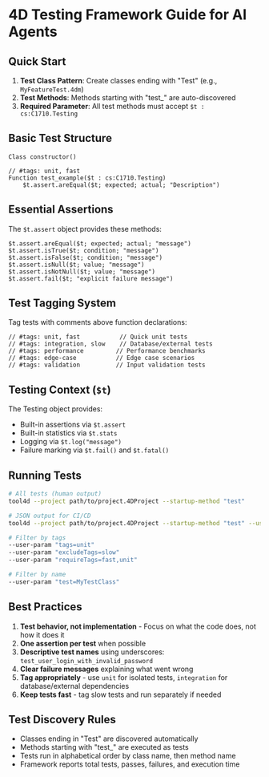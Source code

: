 # 4D Testing Framework Guide for AI Agents

## Quick Start

1. **Test Class Pattern**: Create classes ending with "Test" (e.g., `MyFeatureTest.4dm`)
2. **Test Methods**: Methods starting with "test_" are auto-discovered
3. **Required Parameter**: All test methods must accept `$t : cs:C1710.Testing`

## Basic Test Structure

```4d
Class constructor()

// #tags: unit, fast
Function test_example($t : cs:C1710.Testing)
    $t.assert.areEqual($t; expected; actual; "Description")
```

## Essential Assertions

The `$t.assert` object provides these methods:

```4d
$t.assert.areEqual($t; expected; actual; "message")
$t.assert.isTrue($t; condition; "message")  
$t.assert.isFalse($t; condition; "message")
$t.assert.isNull($t; value; "message")
$t.assert.isNotNull($t; value; "message")
$t.assert.fail($t; "explicit failure message")
```

## Test Tagging System

Tag tests with comments above function declarations:

```4d
// #tags: unit, fast           // Quick unit tests
// #tags: integration, slow    // Database/external tests  
// #tags: performance         // Performance benchmarks
// #tags: edge-case           // Edge case scenarios
// #tags: validation          // Input validation tests
```

## Testing Context (`$t`)

The Testing object provides:
- Built-in assertions via `$t.assert` 
- Built-in statistics via `$t.stats`
- Logging via `$t.log("message")`
- Failure marking via `$t.fail()` and `$t.fatal()`

## Running Tests

```bash
# All tests (human output)
tool4d --project path/to/project.4DProject --startup-method "test"

# JSON output for CI/CD
tool4d --project path/to/project.4DProject --startup-method "test" --user-param "format=json"

# Filter by tags
--user-param "tags=unit"
--user-param "excludeTags=slow" 
--user-param "requireTags=fast,unit"

# Filter by name
--user-param "test=MyTestClass"
```

## Best Practices

1. **Test behavior, not implementation** - Focus on what the code does, not how it does it
2. **One assertion per test** when possible
3. **Descriptive test names** using underscores: `test_user_login_with_invalid_password`  
4. **Clear failure messages** explaining what went wrong
5. **Tag appropriately** - use `unit` for isolated tests, `integration` for database/external dependencies
6. **Keep tests fast** - tag slow tests and run separately if needed

## Test Discovery Rules

- Classes ending in "Test" are discovered automatically
- Methods starting with "test_" are executed as tests
- Tests run in alphabetical order by class name, then method name
- Framework reports total tests, passes, failures, and execution time
